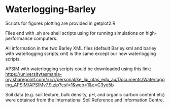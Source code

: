 # Waterlogging-Barley
Scripts for figures plotting are provided in getplot2.R


Files end with .sh are shell scripts using for running simulations on high-performance computers.


All information in the two Barley XML files (default Barley.xml and barley with waterlogging scripts.xml) is the same except our new waterlogging scripts.

APSIM with waterlogging scripts could be downloaded using this link: https://universitytasmania-my.sharepoint.com/:u:/r/personal/ke_liu_utas_edu_au/Documents/Waterlogging_APSIM/APSIMv7.9.zip?csf=1&web=1&e=C3yo5b

Soil data (e.g. soil texture, bulk density, pH, and organic carbon content etc) were obtained from the International Soil Reference and Information Centre. 
